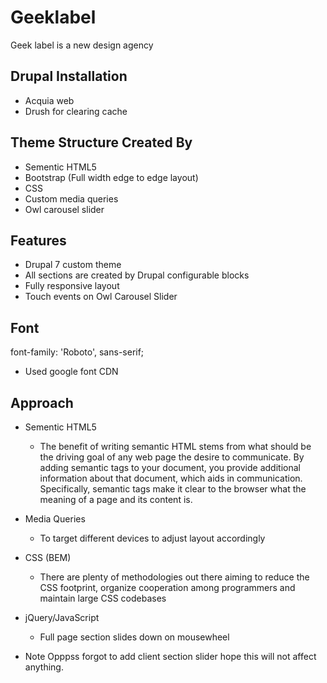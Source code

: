 # Geeklabel
Geek label is a new design agency

## Drupal Installation
- Acquia web
- Drush for clearing cache

## Theme Structure Created By
- Sementic HTML5
- Bootstrap (Full width edge to edge layout)
- CSS
- Custom media queries
- Owl carousel slider

## Features
- Drupal 7 custom theme
- All sections are created by Drupal configurable blocks
- Fully responsive layout
- Touch events on Owl Carousel Slider

## Font
font-family: 'Roboto', sans-serif;
  - Used google font CDN

## Approach
- Sementic HTML5
  - The benefit of writing semantic HTML stems from what should be the driving goal of any web page the desire to communicate. By adding semantic tags to your document, you provide additional information about that document, which aids in communication. Specifically, semantic tags make it clear to the browser what the meaning of a page and its content is.

- Media Queries
  - To target different devices to adjust layout accordingly
  
- CSS (BEM)
  - There are plenty of methodologies out there aiming to reduce the CSS footprint, organize cooperation among programmers and maintain large CSS codebases
  
- jQuery/JavaScript
  - Full page section slides down on mousewheel

- Note
  Opppss forgot to add client section slider hope this will not affect anything.
